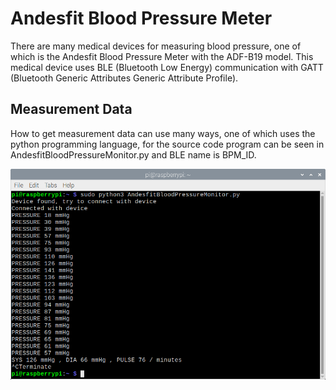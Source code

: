 # Andesfit Blood Pressure Meter
There are many medical devices for measuring blood pressure, one of which is the Andesfit Blood Pressure Meter with the ADF-B19 model. This medical device uses BLE (Bluetooth Low Energy) communication with GATT (Bluetooth Generic Attributes Generic Attribute Profile).

## Measurement Data
How to get measurement data can use many ways, one of which uses the python programming language, for the source code program can be seen in AndesfitBloodPressureMonitor.py and BLE name is BPM_ID.

![Gambar][gambar-screenshot-url]

<!-- MARKDOWN LINKS -->
[gambar-screenshot-url]: https://github.com/agungpambudi55/andesfit-blood-pressure-meter/blob/master/Andesfit%20Blood%20Pressure%20Meter%20ADF-B19%20-%20Screenshot.png